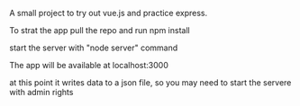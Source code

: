 A small project to try out vue.js and practice express.

To strat the app pull the repo and run npm install

start the server with "node server" command

The app will be available at localhost:3000

at this point it writes data to a json file, so you may need to start the servere with admin rights
